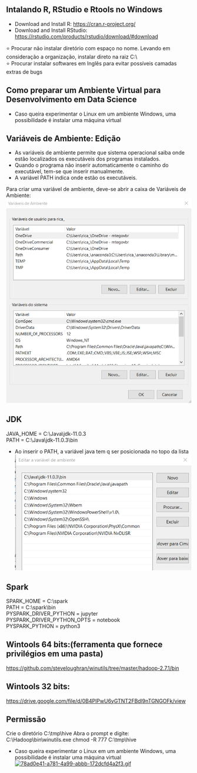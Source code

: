 ##  Intalando R, RStudio e Rtools no Windows

- Download and Install R: https://cran.r-project.org/
- Download and Install RStudio: https://rstudio.com/products/rstudio/download/#download

:star: Procurar não instalar diretório com espaço no nome. Levando em consideração a organização, instalar direto na raiz C:\  
:star: Procurar instalar softwares em Inglês para evitar possíveis camadas extras de bugs 


##  Como preparar um Ambiente Virtual para Desenvolvimento em Data Science
- Caso queira experimentar o Linux em um ambiente Windows, uma possibilidade é instalar uma máquina virtual 


##  Variáveis de Ambiente: Edição
- As variáveis de ambiente permite que sistema operacional saiba onde estão localizados os executáveis dos programas instalados.
- Quando o programa não inserir automaticamente o caminho do executável, tem-se que inserir manualmente.
- A variável PATH indica onde estão os executáveis.

Para criar uma variável de ambiente, deve-se abrir a caixa de Variáveis de Ambiente:
![](./Imagens/variaveis_ambiente.png)


 
 
## JDK

JAVA_HOME = C:\Java\jdk-11.0.3  
PATH = C:\Java\jdk-11.0.3\bin   
- Ao inserir o PATH, a variável java tem q ser posicionada no topo da lista  
![java_topolista](./Imagens/java_topolista.png)


## Spark
SPARK_HOME = C:\spark   
PATH = C:\spark\bin   
PYSPARK_DRIVER_PYTHON = jupyter  
PYSPARK_DRIVER_PYTHON_OPTS = notebook   
PYSPARK_PYTHON = python3   

## Wintools 64 bits:(ferramenta que fornece privilégios em uma pasta)
https://github.com/steveloughran/winutils/tree/master/hadoop-2.7.1/bin 

## Wintools 32 bits:
https://drive.google.com/file/d/0B4PlPwU6yGTNT2FBdl9nTGNGOFk/view 

## Permissão
Crie o diretório C:\tmp\hive 
Abra o prompt e digite: C:\Hadoop\bin\winutils.exe chmod -R 777 C:\tmp\hive 

- Caso queira experimentar o Linux em um ambiente Windows, uma possibilidade é instalar uma máquina virtual 
[![78ad0e41-a781-4a99-abbb-172dcfd4a2f3.gif](https://i.postimg.cc/L6RgHc4d/78ad0e41-a781-4a99-abbb-172dcfd4a2f3.gif)](https://postimg.cc/14C3BYNM)



